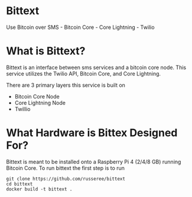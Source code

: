 # Bittext
Use Bitcoin over SMS - Bitcoin Core - Core Lightning - Twilio

# What is Bittext?
Bittext is an interface between sms services and a bitcoin core node.
This service utilizes the Twilio API, Bitcoin Core, and Core Lightning.

There are 3 primary layers this service is built on
- Bitcoin Core Node
- Core Lightning Node
- Twillio

# What Hardware is Bittex Designed For?
Bittext is meant to be installed onto a Raspberry Pi 4 (2/4/8 GB) running Bitcoin Core. 
To run bittext the first step is to run

```
git clone https://github.com/russeree/bittext
cd bittext
docker build -t bittext .
```
